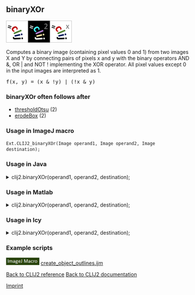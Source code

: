 ## binaryXOr
<img src="images/mini_clij1_logo.png"/><img src="images/mini_clij2_logo.png"/><img src="images/mini_clijx_logo.png"/>

Computes a binary image (containing pixel values 0 and 1) from two images X and Y by connecting pairs of
pixels x and y with the binary operators AND &, OR | and NOT ! implementing the XOR operator.
All pixel values except 0 in the input images are interpreted as 1.

<pre>f(x, y) = (x & !y) | (!x & y)</pre>

### binaryXOr often follows after
* <a href="reference_thresholdOtsu">thresholdOtsu</a> (2)
* <a href="reference_erodeBox">erodeBox</a> (2)


### Usage in ImageJ macro
```
Ext.CLIJ2_binaryXOr(Image operand1, Image operand2, Image destination);
```


### Usage in Java


<details>

<summary>
clij2.binaryXOr(operand1, operand2, destination);
</summary>
<pre class="highlight">// init CLIJ and GPU
import net.haesleinhuepf.clij2.CLIJ2;
import net.haesleinhuepf.clij.clearcl.ClearCLBuffer;
CLIJ2 clij2 = CLIJ2.getInstance();

// get input parameters
ClearCLBuffer operand1 = clij2.push(operand1ImagePlus);
ClearCLBuffer operand2 = clij2.push(operand2ImagePlus);
destination = clij2.create(operand1);
</pre>

<pre class="highlight">
// Execute operation on GPU
clij2.binaryXOr(operand1, operand2, destination);
</pre>

<pre class="highlight">
//show result
destinationImagePlus = clij2.pull(destination);
destinationImagePlus.show();

// cleanup memory on GPU
clij2.release(operand1);
clij2.release(operand2);
clij2.release(destination);
</pre>

</details>



### Usage in Matlab


<details>

<summary>
clij2.binaryXOr(operand1, operand2, destination);
</summary>
<pre class="highlight">% init CLIJ and GPU
clij2 = init_clatlab();

% get input parameters
operand1 = clij2.pushMat(operand1_matrix);
operand2 = clij2.pushMat(operand2_matrix);
destination = clij2.create(operand1);
</pre>

<pre class="highlight">
% Execute operation on GPU
clij2.binaryXOr(operand1, operand2, destination);
</pre>

<pre class="highlight">
% show result
destination = clij2.pullMat(destination)

% cleanup memory on GPU
clij2.release(operand1);
clij2.release(operand2);
clij2.release(destination);
</pre>

</details>



### Usage in Icy


<details>

<summary>
clij2.binaryXOr(operand1, operand2, destination);
</summary>
<pre class="highlight">// init CLIJ and GPU
importClass(net.haesleinhuepf.clicy.CLICY);
importClass(Packages.icy.main.Icy);

clij2 = CLICY.getInstance();

// get input parameters
operand1_sequence = getSequence();operand1 = clij2.pushSequence(operand1_sequence);
operand2_sequence = getSequence();operand2 = clij2.pushSequence(operand2_sequence);
destination = clij2.create(operand1);
</pre>

<pre class="highlight">
// Execute operation on GPU
clij2.binaryXOr(operand1, operand2, destination);
</pre>

<pre class="highlight">
// show result
destination_sequence = clij2.pullSequence(destination)
Icy.addSequence(destination_sequence
// cleanup memory on GPU
clij2.release(operand1);
clij2.release(operand2);
clij2.release(destination);
</pre>

</details>





### Example scripts
<a href="https://github.com/clij/clij2-docs/blob/master/src/main/macro/create_object_outlines.ijm"><img src="images/language_macro.png" height="20"/></a> [create_object_outlines.ijm](https://github.com/clij/clij2-docs/blob/master/src/main/macro/create_object_outlines.ijm)  


[Back to CLIJ2 reference](https://clij.github.io/clij2-docs/reference)
[Back to CLIJ2 documentation](https://clij.github.io/clij2-docs)

[Imprint](https://clij.github.io/imprint)
